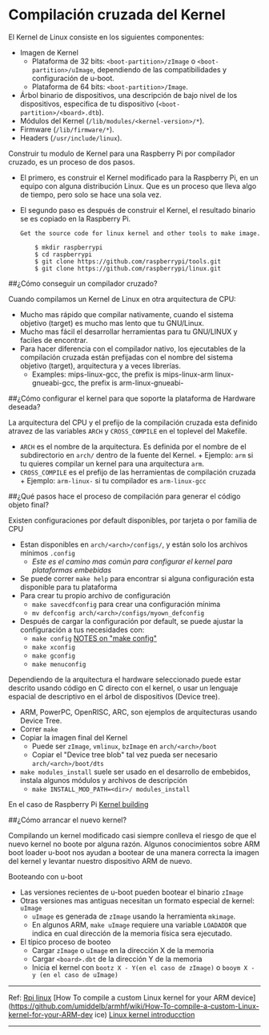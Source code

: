 Compilación cruzada del Kernel
==================================

El Kernel de Linux consiste en los siguientes componentes:

+	Imagen de Kernel
	*	Plataforma de 32 bits: `<boot-partition>/zImage` o `<boot-partition>/uImage`, dependiendo de las compatibilidades y configuración de u-boot.
	*	Plataforma de 64 bits: `<boot-partition>/Image`.
+	Árbol binario de dispositivos, una descripción de bajo nivel de los dispositivos, especifica de tu dispositivo (`<boot-partition>/<board>.dtb`).
+	Módulos del Kernel (`/lib/modules/<kernel-version>/*`).
+	Firmware (`/lib/firmware/*`).
+	Headers (`/usr/include/linux`).

Construir tu modulo de Kernel para una Raspberry Pi por compilador cruzado, es un proceso de dos pasos. 

*	El primero, es construir el Kernel modificado para la Raspberry Pi, en un equipo con alguna distribución Linux. Que es un proceso que lleva algo de tiempo, pero solo se hace una sola vez. 
*	El segundo paso es después de construir el Kernel, el resultado binario se es copiado en la Raspberry Pi.

		Get the source code for linux kernel and other tools to make image.

    		$ mkdir raspberrypi
    		$ cd raspberrypi
    		$ git clone https://github.com/raspberrypi/tools.git
    		$ git clone https://github.com/raspberrypi/linux.git


##¿Cómo conseguir un compilador cruzado? 

Cuando compilamos un Kernel de Linux en otra arquitectura de CPU:
	
+	Mucho mas rápido que compilar nativamente, cuando el sistema objetivo (target) es mucho mas lento que tu GNU/Linux.
+	Mucho mas fácil el desarrollar herramientas para tu GNU/LINUX y faciles de encontrar. 
+	Para hacer diferencia con el compilador nativo, los ejecutables de la compilación cruzada están prefijadas con el nombre del sistema objetivo (target), arquitectura y a veces librerías.	 
	+	Examples: mips-linux-gcc, the prefix is mips-linux-arm linux-gnueabi-gcc, the prefix is arm-linux-gnueabi-

##¿Cómo configurar el kernel para que soporte la plataforma de Hardware deseada?

La arquitectura del CPU y el prefijo de la compilación cruzada esta definido atravez de las variables `ARCH` y `CROSS_COMPILE` en el toplevel del Makefile.
 
+	`ARCH` es el nombre de la arquitectura. Es definida por el nombre de el subdirectorio en `arch/` dentro de la fuente del Kernel.
		+	Ejemplo: `arm` si tu quieres compilar un kernel para una arquitectura `arm`.
+	`CROSS_COMPILE` es el prefijo de las herramientas de compilación cruzada
		+	Ejemplo: `arm-linux-` si tu compilador es `arm-linux-gcc` 

##¿Qué pasos hace el proceso de compilación para generar el código objeto final?
   
Existen configuraciones por default disponibles, por tarjeta o por familia de CPU
+	Estan disponibles en `arch/<arch>/configs/`, y están solo los archivos mínimos `.config`
	+	*Este es el camino mas común para configurar el kernel para plataformas embebidas*
+	Se puede correr `make help` para encontrar si alguna configuración esta disponible para tu plataforma
+	Para crear tu propio archivo de configuración
	+	`make savecdfconfig` para crear una configuración mínima
	+	`mv defconfig arch/<arch>/configs/myown_defconfig`
+	Después de cargar la configuración por default, se puede ajustar la configuración a tus necesidades con:
	+	`make config` 
[NOTES on "make config"](https://github.com/raspberrypi/linux)
	+	`make xconfig`
	+	`make gconfig`
	+	`make menuconfig`	

Dependiendo de la arquitectura el hardware seleccionado puede estar descrito usando código en C directo con el kernel, o usar un lenguaje espacial de descriptivo en el árbol de dispositivos (Device tree).
+	ARM, PowerPC, OpenRISC, ARC, son ejemplos de arquitecturas usando Device Tree.
+	Correr `make`
+	Copiar la imagen final del Kernel 
	+	Puede ser `zImage`, `vmlinux`, `bzImage` en `arch/<arch>/boot`
	+	Copiar el "Device tree blob" tal vez pueda ser necesario `arch/<arch>/boot/dts`
+	`make modules_install` suele ser usado en el desarrollo de embebidos, instala algunos módulos y archivos de descripción 
	+	`make INSTALL_MOD_PATH=<dir>/ modules_install`	


En el caso de Raspberry Pi [Kernel building](https://www.raspberrypi.org/documentation/linux/kernel/building.md) 


##¿Cómo arrancar el nuevo kernel?

Compilando un kernel modificado casi siempre conlleva el riesgo de que el nuevo kernel no boote por alguna razón. Algunos conocimientos sobre ARM boot loader u-boot nos ayudan a bootear de una manera correcta la imagen del kernel y levantar nuestro dispositivo ARM de nuevo. 

Booteando con u-boot

+	Las versiones recientes de u-boot pueden bootear el binario `zImage`
+ 	Otras versiones mas antiguas necesitan un formato especial de kernel: `uImage`
	+	`uImage` es generada de `zImage` usando la herramienta `mkimage`.
	+	En algunos ARM, `make uImage` requiere una variable `LOADADDR` que indica en cual dirección de la memoria física sera ejecutado.
+	El típico proceso de booteo 
	+	Cargar `zImage` o `uImage` en la dirección X de la memoria
	+	Cargar `<board>.dbt` de la dirección Y de la memoria
	+	Inicia el kernel con `bootz X - Y(en el caso de zImage)` o `booym X - y (en el caso de uImage)`  


***
Ref:
[Rpi linux](https://github.com/raspberrypi/linux)
[How To compile a custom Linux kernel for your ARM device](https://github.com/umiddelb/armhf/wiki/How-To-compile-a-custom-Linux-kernel-for-your-ARM-dev ice)
[Linux kernel introducction](http://free-electrons.com/)
***

    






 

